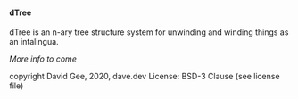 #### dTree

dTree is an n-ary tree structure system for unwinding and winding things as an intalingua. 

*More info to come*

copyright David Gee, 2020, dave.dev
License: BSD-3 Clause (see license file)
